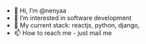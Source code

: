 - 👋 Hi, I’m @nenyaa
- 👀 I’m interested in software development
- 🌱 My current stack: reactjs, python, django,  
- 📫 How to reach me - just mail me

<!---
nenyaa/nenyaa is a ✨ special ✨ repository because its `README.md` (this file) appears on your GitHub profile.
You can click the Preview link to take a look at your changes.
--->

